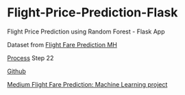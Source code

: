 # Flight-Price-Prediction-Flask
Flight Price Prediction using Random Forest - Flask App

Dataset from <a href="https://www.kaggle.com/datasets/nikhilmittal/flight-fare-prediction-mh">Flight Fare Prediction MH</a>

<a href="https://machinelearningprojects.net/flight-price-prediction/#Download_Source_code_and_Data_for_Flight_Price_Prediction%E2%80%A6">Process</a>
Step 22

<a href="https://github.com/sharmaji27/Flight-Price-Prediction">Github</a>

<a href="https://medium.com/geekculture/flight-fare-prediction-93da3958eb95">Medium Flight Fare Prediction: Machine Learning project</a>
